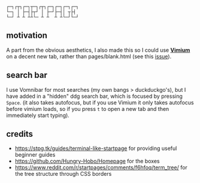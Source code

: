 ```

┌─┐┌┬┐┌─┐┬─┐┌┬┐┌─┐┌─┐┌─┐┌─┐
└─┐ │ ├─┤├┬┘ │ ├─┘├─┤│ ┬├┤
└─┘ ┴ ┴ ┴┴└─ ┴ ┴  ┴ ┴└─┘└─┘

```
## motivation

A part from the obvious aesthetics, I also made this so I could use **[Vimium](https://github.com/philc/vimium)** on a decent new tab, rather than pages/blank.html (see this [issue](https://github.com/philc/vimium/issues/1515 "issue link")).

## search bar
I use Vomnibar for most searches (my own bangs > duckduckgo's), but I have added in a "hidden" ddg search bar, which is focused by pressing `Space`. (it also takes autofocus, but if you use Vimium it only takes autofocus before vimium loads, so if you press `t` to open a new tab and then immediately start typing).

## credits

- https://stpg.tk/guides/terminal-like-startpage for providing useful beginner guides
- https://github.com/Hungry-Hobo/Homepage for the boxes
- https://www.reddit.com/r/startpages/comments/f6hfoq/term_tree/ for the tree structure through CSS borders
